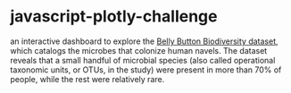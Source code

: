 # javascript-plotly-challenge
an interactive dashboard to explore the [Belly Button Biodiversity dataset](http://robdunnlab.com/projects/belly-button-biodiversity/), which catalogs the microbes that colonize human navels.  The dataset reveals that a small handful of microbial species (also called operational taxonomic units, or OTUs, in the study) were present in more than 70% of people, while the rest were relatively rare.
